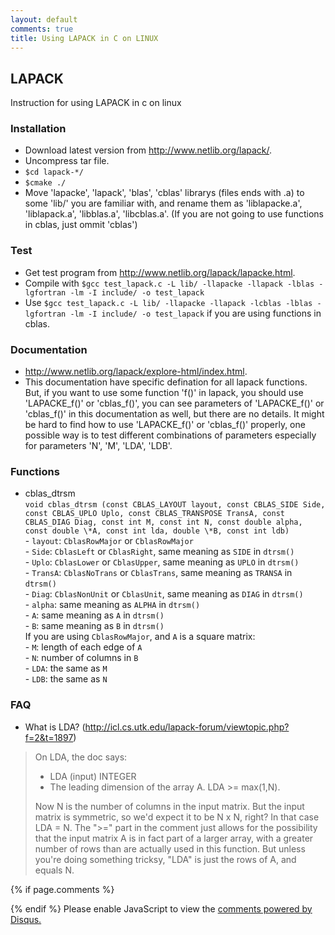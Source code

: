 ```yaml
---
layout: default
comments: true
title: Using LAPACK in C on LINUX
---
```

## LAPACK
Instruction for using LAPACK in c on linux

### Installation
* Download latest version from http://www.netlib.org/lapack/.
* Uncompress tar file.
* `$cd lapack-*/`
* `$cmake ./`
* Move 'lapacke', 'lapack', 'blas', 'cblas' librarys (files ends with .a) to some 'lib/' you are familiar with, and rename them as 'liblapacke.a', 'liblapack.a', 'libblas.a', 'libcblas.a'. (If you are not going to use functions in cblas, just ommit 'cblas') 

### Test
* Get test program from http://www.netlib.org/lapack/lapacke.html.
* Compile with `$gcc test_lapack.c -L lib/ -llapacke -llapack -lblas -lgfortran -lm -I include/ -o test_lapack` 
* Use `$gcc test_lapack.c -L lib/ -llapacke -llapack -lcblas -lblas -lgfortran -lm -I include/ -o test_lapack` if you are using functions in cblas.
      
### Documentation
* http://www.netlib.org/lapack/explore-html/index.html.
* This documentation have specific defination for all lapack functions. But, if you want to use some function 'f()' in lapack, you should use 'LAPACKE_f()' or 'cblas_f()', you can see parameters of 'LAPACKE_f()' or 'cblas_f()' in this documentation as well, but there are no details. It might be hard to find how to use 'LAPACKE_f()' or 'cblas_f()' properly, one possible way is to test different combinations of parameters especially for parameters 'N', 'M', 'LDA', 'LDB'.

### Functions
- cblas_dtrsm  
`void cblas_dtrsm (const CBLAS_LAYOUT layout, const CBLAS_SIDE Side, const CBLAS_UPLO Uplo, const CBLAS_TRANSPOSE TransA, const CBLAS_DIAG Diag, const int M, const int N, const double alpha, const double \*A, const int lda, double \*B, const int ldb)`   
      - `layout`: `CblasRowMajor` or `CblasRowMajor`   
      - `Side`: `CblasLeft` or `CblasRight`, same meaning as `SIDE` in `dtrsm()`  
      - `Uplo`: `CblasLower` or `CblasUpper`, same meaning as `UPLO` in `dtrsm()`  
      - `TransA`: `CblasNoTrans` or `CblasTrans`, same meaning as `TRANSA` in `dtrsm()`  
      - `Diag`: `CblasNonUnit` or `CblasUnit`, same meaning as `DIAG` in `dtrsm()`  
      - `alpha`: same meaning as `ALPHA` in `dtrsm()`  
      - `A`: same meaning as `A` in `dtrsm()`  
      - `B`: same meaning as `B` in `dtrsm()`  
If you are using `CblasRowMajor`, and `A` is a square matrix:  
      - `M`: length of each edge of `A`  
      - `N`: number of columns in `B`  
      - `LDA`: the same as `M`  
      - `LDB`: the same as `N`  

### FAQ
* What is LDA? (http://icl.cs.utk.edu/lapack-forum/viewtopic.php?f=2&t=1897)
> On LDA, the doc says:
>
> * LDA (input) INTEGER
> * The leading dimension of the array A. LDA >= max(1,N).
>
> Now N is the number of columns in the input matrix. But the input matrix is symmetric, so we'd expect it to be N x N, right? In that case LDA = N. The ">=" part in the comment just allows for the possibility that the input matrix A is in fact part of a larger array, with a greater number of rows than are actually used in this function. But unless you're doing something tricksy, "LDA" is just the rows of A, and equals N.


{% if page.comments %}
<div id="disqus_thread"></div>
<script>

/**
*  RECOMMENDED CONFIGURATION VARIABLES: EDIT AND UNCOMMENT THE SECTION BELOW TO INSERT DYNAMIC VALUES FROM YOUR PLATFORM OR CMS.
*  LEARN WHY DEFINING THESE VARIABLES IS IMPORTANT: https://disqus.com/admin/universalcode/#configuration-variables*/
/*
var disqus_config = function () {
this.page.url = PAGE_URL;  // Replace PAGE_URL with your page's canonical URL variable
this.page.identifier = PAGE_IDENTIFIER; // Replace PAGE_IDENTIFIER with your page's unique identifier variable
};
*/
(function() { // DON'T EDIT BELOW THIS LINE
var d = document, s = d.createElement('script');
s.src = 'https://blog-of-ke-liu.disqus.com/embed.js';
s.setAttribute('data-timestamp', +new Date());
(d.head || d.body).appendChild(s);
})();
</script>
{% endif %}
<noscript>Please enable JavaScript to view the <a href="https://disqus.com/?ref_noscript">comments powered by Disqus.</a></noscript>
                            
